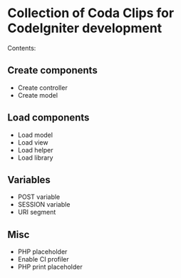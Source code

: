 # Collection of Coda Clips for CodeIgniter development

Contents:

## Create components

* Create controller
* Create model

## Load components

* Load model
* Load view
* Load helper
* Load library

## Variables

* POST variable
* SESSION variable
* URI segment

## Misc

* PHP placeholder
* Enable CI profiler
* PHP print placeholder

